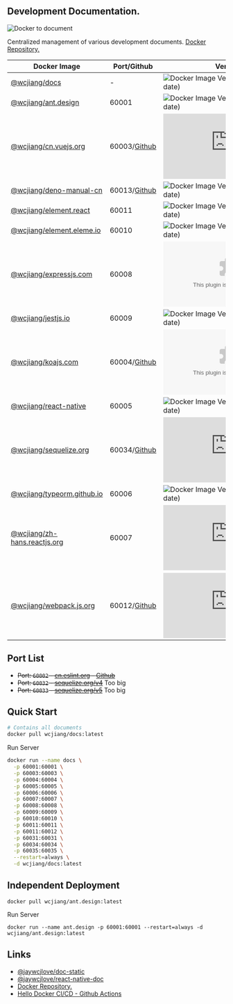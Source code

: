 Development Documentation.
----

![Docker to document](https://github.com/jaywcjlove/docs/workflows/Docker%20to%20document/badge.svg)

Centralized management of various development documents. [Docker Repository.](https://hub.docker.com/r/wcjiang/docs)

Docker Image | Port/Github | Version | Image Size | Docker Pull
---- | ---- | ---- | ---- | ----
[@wcjiang/docs](https://hub.docker.com/r/wcjiang/docs) | - | ![Docker Image Version (latest by date)](https://img.shields.io/docker/v/wcjiang/docs) | ![Docker Image Size (latest by date)](https://img.shields.io/docker/image-size/wcjiang/docs) | ![Docker Pulls](https://img.shields.io/docker/pulls/wcjiang/docs)
[@wcjiang/ant.design](https://hub.docker.com/r/wcjiang/ant.design) | 60001| ![Docker Image Version (latest by date)](https://img.shields.io/docker/v/wcjiang/ant.design) | ![Docker Image Size (latest by date)](https://img.shields.io/docker/image-size/wcjiang/ant.design) | ![Docker Pulls](https://img.shields.io/docker/pulls/wcjiang/ant.design)
[@wcjiang/cn.vuejs.org](https://hub.docker.com/r/wcjiang/cn.vuejs.org) | 60003/[Github](https://github.com/vuejs/cn.vuejs.org) | ![Docker Image Version (latest by date)](https://img.shields.io/docker/v/wcjiang/cn.vuejs.org) | ![Docker Image Size (latest by date)](https://img.shields.io/docker/image-size/wcjiang/cn.vuejs.org) | ![Docker Pulls](https://img.shields.io/docker/pulls/wcjiang/cn.vuejs.org)
[@wcjiang/deno-manual-cn](https://hub.docker.com/r/wcjiang/deno-manual-cn) | 60013/[Github](https://github.com/Nugine/deno-manual-cn) | ![Docker Image Version (latest by date)](https://img.shields.io/docker/v/wcjiang/deno-manual-cn) | ![Docker Image Size (latest by date)](https://img.shields.io/docker/image-size/wcjiang/deno-manual-cn) | ![Docker Pulls](https://img.shields.io/docker/pulls/wcjiang/deno-manual-cn)
[@wcjiang/element.react](https://hub.docker.com/r/wcjiang/element.react) | 60011| ![Docker Image Version (latest by date)](https://img.shields.io/docker/v/wcjiang/element.react) | ![Docker Image Size (latest by date)](https://img.shields.io/docker/image-size/wcjiang/element.react) | ![Docker Pulls](https://img.shields.io/docker/pulls/wcjiang/element.react)
[@wcjiang/element.eleme.io](https://hub.docker.com/r/wcjiang/element.eleme.io) | 60010| ![Docker Image Version (latest by date)](https://img.shields.io/docker/v/wcjiang/element.eleme.io) | ![Docker Image Size (latest by date)](https://img.shields.io/docker/image-size/wcjiang/element.eleme.io) | ![Docker Pulls](https://img.shields.io/docker/pulls/wcjiang/element.eleme.io)
[@wcjiang/expressjs.com](https://hub.docker.com/r/wcjiang/expressjs.com) | 60008| ![Docker Image Version (latest by date)](https://img.shields.io/docker/v/wcjiang/expressjs.com) | ![Docker Image Size (latest by date)](https://img.shields.io/docker/image-size/wcjiang/expressjs.com) | ![Docker Pulls](https://img.shields.io/docker/pulls/wcjiang/expressjs.com)
[@wcjiang/jestjs.io](https://hub.docker.com/r/wcjiang/jestjs.io) | 60009| ![Docker Image Version (latest by date)](https://img.shields.io/docker/v/wcjiang/jestjs.io) | ![Docker Image Size (latest by date)](https://img.shields.io/docker/image-size/wcjiang/jestjs.io) | ![Docker Pulls](https://img.shields.io/docker/pulls/wcjiang/jestjs.io)
[@wcjiang/koajs.com](https://hub.docker.com/r/wcjiang/koajs.com) | 60004/[Github](https://github.com/koajs/koajs.com)| ![Docker Image Version (latest by date)](https://img.shields.io/docker/v/wcjiang/koajs.com) | ![Docker Image Size (latest by date)](https://img.shields.io/docker/image-size/wcjiang/koajs.com) | ![Docker Pulls](https://img.shields.io/docker/pulls/wcjiang/koajs.com)
[@wcjiang/react-native](https://hub.docker.com/r/wcjiang/react-native) | 60005| ![Docker Image Version (latest by date)](https://img.shields.io/docker/v/wcjiang/react-native) | ![Docker Image Size (latest by date)](https://img.shields.io/docker/image-size/wcjiang/react-native) | ![Docker Pulls](https://img.shields.io/docker/pulls/wcjiang/react-native)
[@wcjiang/sequelize.org](https://hub.docker.com/r/wcjiang/sequelize.org) | 60034/[Github](https://github.com/sequelize/sequelize.org) | ![Docker Image Version (latest by date)](https://img.shields.io/docker/v/wcjiang/sequelize.org) | ![Docker Image Size (latest by date)](https://img.shields.io/docker/image-size/wcjiang/sequelize.org) | ![Docker Pulls](https://img.shields.io/docker/pulls/wcjiang/sequelize.org)
[@wcjiang/typeorm.github.io](https://hub.docker.com/r/wcjiang/typeorm.github.io) | 60006| ![Docker Image Version (latest by date)](https://img.shields.io/docker/v/wcjiang/typeorm.github.io) | ![Docker Image Size (latest by date)](https://img.shields.io/docker/image-size/wcjiang/typeorm.github.io) | ![Docker Pulls](https://img.shields.io/docker/pulls/wcjiang/typeorm.github.io)
[@wcjiang/zh-hans.reactjs.org](https://hub.docker.com/r/wcjiang/zh-hans.reactjs.org) | 60007| ![Docker Image Version (latest by date)](https://img.shields.io/docker/v/wcjiang/zh-hans.reactjs.org) | ![Docker Image Size (latest by date)](https://img.shields.io/docker/image-size/wcjiang/zh-hans.reactjs.org) | ![Docker Pulls](https://img.shields.io/docker/pulls/wcjiang/zh-hans.reactjs.org)
[@wcjiang/webpack.js.org](https://hub.docker.com/r/wcjiang/webpack.js.org) | 60012/[Github](https://github.com/webpack/webpack.js.org) | ![Docker Image Version (latest by date)](https://img.shields.io/docker/v/wcjiang/webpack.js.org) | ![Docker Image Size (latest by date)](https://img.shields.io/docker/image-size/wcjiang/webpack.js.org) | ![Docker Pulls](https://img.shields.io/docker/pulls/wcjiang/webpack.js.org)

## Port List

- ~~Port: `60002` - [cn.eslint.org](https://cn.eslint.org/) - [Github](https://github.com/eslint/cn.eslint.org)~~
- ~~Port: `60032` - [sequelize.org/v4](https://sequelize.org/v4/)~~ Too big
- ~~Port: `60033` - [sequelize.org/v5](https://sequelize.org/v5/)~~ Too big

## Quick Start

```bash
# Contains all documents
docker pull wcjiang/docs:latest
```

Run Server

```bash
docker run --name docs \
  -p 60001:60001 \
  -p 60003:60003 \
  -p 60004:60004 \
  -p 60005:60005 \
  -p 60006:60006 \
  -p 60007:60007 \
  -p 60008:60008 \
  -p 60009:60009 \
  -p 60010:60010 \
  -p 60011:60011 \
  -p 60011:60012 \
  -p 60031:60031 \
  -p 60034:60034 \
  -p 60035:60035 \
  --restart=always \
  -d wcjiang/docs:latest
```

## Independent Deployment

```shell
docker pull wcjiang/ant.design:latest
```

Run Server

```shell
docker run --name ant.design -p 60001:60001 --restart=always -d wcjiang/ant.design:latest
```

## Links

- [@jaywcjlove/doc-static](https://github.com/jaywcjlove/doc-static)
- [@jaywcjlove/react-native-doc](https://github.com/jaywcjlove/react-native-doc)
- [Docker Repository.](https://hub.docker.com/r/wcjiang/docs)
- [Hello Docker CI/CD - Github Actions](https://www.basefactor.com/github-actions-docker)

